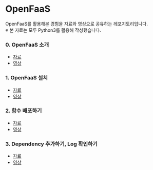 # OpenFaaS


OpenFaaS를 활용해본 경험을 자료와 영상으로 공유하는 레포지토리입니다.<br>
※ 본 자료는 모두 Python3를 활용해 작성했습니다.


### 0. OpenFaaS 소개
- [자료](https://github.com/HyeyeonKoo/OpenFaaS/blob/main/0_openfaas_%EC%86%8C%EA%B0%9C.pdf)
- [영상](https://youtu.be/VN06Rg0xNIs)


### 1. OpenFaaS 설치
- [자료](https://github.com/HyeyeonKoo/OpenFaaS/blob/main/1_OpenFaaS_%EC%84%A4%EC%B9%98.pdf)
- [영상](https://youtu.be/9qv8tCd4GT4)


### 2. 함수 배포하기
- [자료](https://www.youtube.com/watch?v=LvfXKBOCSe0&list=PLc5x4RTrD_mACeC2Q_C2HwFDGu9jrNRv9&index=3)
- [영상](https://youtu.be/LvfXKBOCSe0)


### 3. Dependency 추가하기, Log 확인하기
- [자료](https://github.com/HyeyeonKoo/OpenFaaS/blob/main/3_dependency__logging.pdf)
- [영상](https://youtu.be/mNBefpvypQs)
